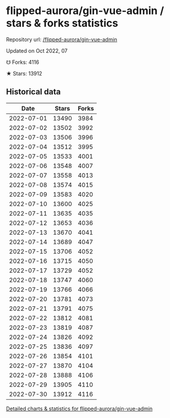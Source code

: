 # flipped-aurora/gin-vue-admin / stars & forks statistics

Repository url: [/flipped-aurora/gin-vue-admin](https://github.com/flipped-aurora/gin-vue-admin)

Updated on Oct 2022, 07

☋ Forks: 4116

★ Stars: 13912

## Historical data
| Date | Stars | Forks |
|------|-------|-------|
| 2022-07-01 | 13490 | 3984 | 
| 2022-07-02 | 13502 | 3992 | 
| 2022-07-03 | 13506 | 3996 | 
| 2022-07-04 | 13512 | 3995 | 
| 2022-07-05 | 13533 | 4001 | 
| 2022-07-06 | 13548 | 4007 | 
| 2022-07-07 | 13558 | 4013 | 
| 2022-07-08 | 13574 | 4015 | 
| 2022-07-09 | 13583 | 4020 | 
| 2022-07-10 | 13600 | 4025 | 
| 2022-07-11 | 13635 | 4035 | 
| 2022-07-12 | 13653 | 4036 | 
| 2022-07-13 | 13670 | 4041 | 
| 2022-07-14 | 13689 | 4047 | 
| 2022-07-15 | 13706 | 4052 | 
| 2022-07-16 | 13715 | 4050 | 
| 2022-07-17 | 13729 | 4052 | 
| 2022-07-18 | 13747 | 4060 | 
| 2022-07-19 | 13766 | 4066 | 
| 2022-07-20 | 13781 | 4073 | 
| 2022-07-21 | 13791 | 4075 | 
| 2022-07-22 | 13812 | 4081 | 
| 2022-07-23 | 13819 | 4087 | 
| 2022-07-24 | 13826 | 4092 | 
| 2022-07-25 | 13836 | 4097 | 
| 2022-07-26 | 13854 | 4101 | 
| 2022-07-27 | 13870 | 4104 | 
| 2022-07-28 | 13888 | 4106 | 
| 2022-07-29 | 13905 | 4110 | 
| 2022-07-30 | 13912 | 4116 | 


[Detailed charts & statistics for flipped-aurora/gin-vue-admin](https://reviewgithub.com/rep/flipped-aurora/gin-vue-admin)
